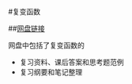 #复变函数

##[网盘链接](https://cloud.tsinghua.edu.cn/d/54a530a28dce4935a1c6/)
    
网盘中包括了复变函数的

+ 复习资料、课后答案和思考题范例
+ 复习纲要和笔记整理